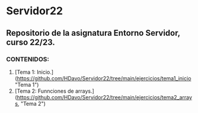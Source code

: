 # Servidor22
## Repositorio de la asignatura Entorno Servidor, curso 22/23.

### CONTENIDOS:
1. [Tema 1: Inicio.] (https://github.com/HDavo/Servidor22/tree/main/ejercicios/tema1_inicio "Tema 1")
2. [Tema 2: Funnciones de arrays.] (https://github.com/HDavo/Servidor22/tree/main/ejercicios/tema2_arrays, "Tema 2")


